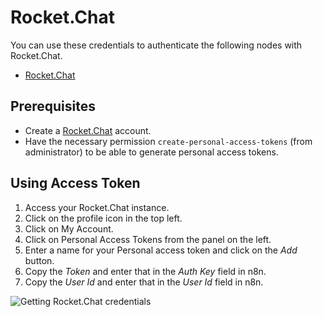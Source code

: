 # Rocket.Chat

You can use these credentials to authenticate the following nodes with Rocket.Chat.
- [Rocket.Chat](/integrations/nodes/n8n-nodes-base.rocketchat/)

## Prerequisites

- Create a [Rocket.Chat](https://rocket.chat/) account.
- Have the necessary permission `create-personal-access-tokens` (from administrator) to be able to generate personal access tokens.

## Using Access Token

1. Access your Rocket.Chat instance.
2. Click on the profile icon in the top left.
3. Click on My Account.
4. Click on Personal Access Tokens from the panel on the left.
5. Enter a name for your Personal access token and click on the *Add* button.
6. Copy the *Token* and enter that in the *Auth Key* field in n8n.
7. Copy the *User Id* and enter that in the *User Id* field in n8n.

![Getting Rocket.Chat credentials](/_images/integrations/credentials/rocketchat/using-access-token.gif)
